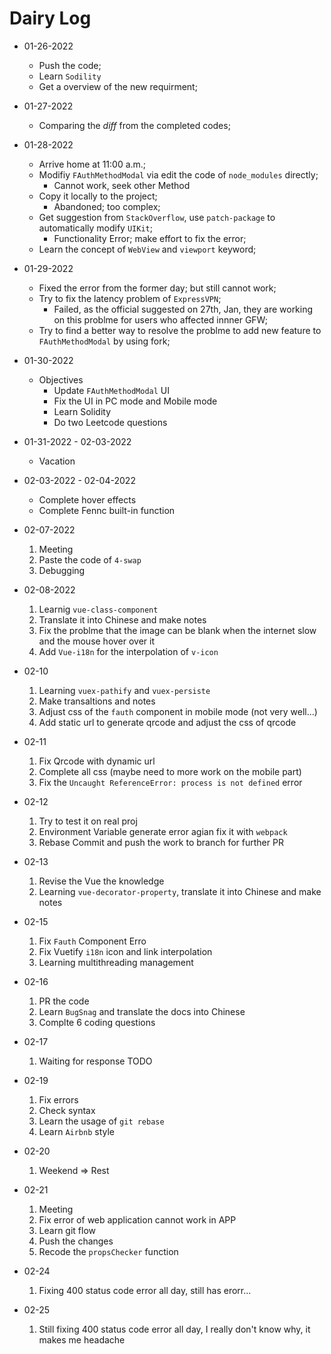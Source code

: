 # Dairy Log
- 01-26-2022
  - Push the code;
  - Learn ```Sodility```
  - Get a overview of the new requirment;
- 01-27-2022
  - Comparing the $diff$ from the completed codes;
- 01-28-2022
  - Arrive home at 11:00 a.m.;
  - Modifiy ```FAuthMethodModal``` via edit the code of ```node_modules``` directly;
    - Cannot work, seek other Method
  - Copy it locally to the project;
    - Abandoned; too complex;
  - Get suggestion from ```StackOverflow```, use ```patch-package``` to automatically modify ```UIKit```;
    - Functionality Error; make effort to fix the error;
  - Learn the concept of ```WebView``` and ```viewport``` keyword;

- 01-29-2022
  - Fixed the error from the former day; but still cannot work;
  - Try to fix the latency problem of ```ExpressVPN```;
    - Failed, as the official suggested on 27th, Jan, they are working on this problme for users who affected innner GFW;
  - Try to find a better way to resolve the problme to add new feature to ```FAuthMethodModal``` by using fork;
 
- 01-30-2022
  - Objectives
    - Update ```FAuthMethodModal``` UI
    - Fix the UI in PC mode and Mobile mode
    - Learn Solidity
    - Do two Leetcode questions

- 01-31-2022 - 02-03-2022 
  - Vacation

- 02-03-2022 - 02-04-2022
  - Complete hover effects
  - Complete Fennc built-in function

- 02-07-2022
  1. Meeting
  2. Paste the code of `4-swap`
  3. Debugging

- 02-08-2022
  1. Learnig `vue-class-component`
  2. Translate it into Chinese and make notes
  3. Fix the problme that the image can be blank when the internet slow and the mouse hover over it
  4. Add `Vue-i18n` for the interpolation of `v-icon`

- 02-10
  1. Learning `vuex-pathify` and `vuex-persiste`
  2. Make transaltions and notes
  3. Adjust css of the `fauth` component in mobile mode (not very well...)
  4. Add static url to generate qrcode and adjust the css of qrcode

- 02-11
  1. Fix Qrcode with dynamic url
  2. Complete all css (maybe need to more work on the mobile part)
  3. Fix the `Uncaught ReferenceError: process is not defined` error

- 02-12
  1. Try to test it on real proj 
  2. Environment Variable generate error agian fix it with `webpack`
  3. Rebase Commit and push the work to branch for further PR

- 02-13
  1. Revise the Vue the knowledge
  2. Learning `vue-decorator-property`, translate it into Chinese and make notes

- 02-15
  1. Fix `Fauth` Component Erro
  2. Fix Vuetify `i18n` icon and link interpolation 
  3. Learning multithreading management

- 02-16
  1. PR the code
  2. Learn `BugSnag` and translate the docs into Chinese
  3. Complte 6 coding questions

- 02-17
  1. Waiting for response
  TODO
- 02-19
  1. Fix errors
  2. Check syntax
  3. Learn the usage of `git rebase`
  4. Learn `Airbnb` style
- 02-20
  1. Weekend => Rest
- 02-21
  1. Meeting
  2. Fix error of web application cannot work in APP
  3. Learn git flow
  4. Push the changes
  5. Recode the `propsChecker` function

- 02-24
  1. Fixing 400 status code error all day, still has erorr...
- 02-25
  1. Still fixing 400 status code error all day, I really don't know why, it makes me headache